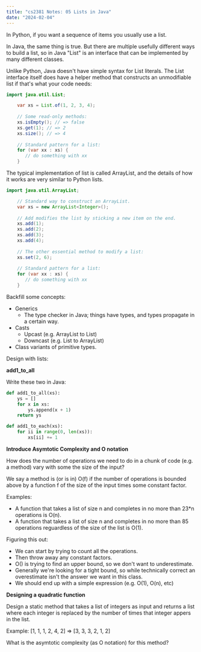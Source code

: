 ```yaml
---
title: "cs2381 Notes: 05 Lists in Java"
date: "2024-02-04"
---
```


In Python, if you want a sequence of items you usually use a list.

In Java, the same thing is true. But there are multiple usefully
different ways to build a list, so in Java "List" is an interface
that can be implemented by many different classes.

Unlike Python, Java doesn't have simple syntax for List literals. The
List interface itself does have a helper method that constructs an
unmodifiable list if that's what your code needs:


```java
import java.util.List;

    var xs = List.of(1, 2, 3, 4);
    
    // Some read-only methods:
    xs.isEmpty(); // => false
    xs.get(1); // => 2
    xs.size(); // => 4
   
    // Standard pattern for a list:
    for (var xx : xs) {
       // do something with xx 
    }
```

The typical implementation of list is called ArrayList, and the
details of how it works are very similar to Python lists.

```java
import java.util.ArrayList;

    // Standard way to construct an ArrayList.
    var xs = new ArrayList<Integer>();
    
    // Add modifies the list by sticking a new item on the end.
    xs.add(1);
    xs.add(2);
    xs.add(3);
    xs.add(4);
    
    // The other essential method to modify a list:
    xs.set(2, 6);
    
    // Standard pattern for a list:
    for (var xx : xs) {
       // do something with xx 
    }
```

Backfill some concepts:

 - Generics
   - The type checker in Java; things have types, and types propagate in a certain way.
 - Casts
   - Upcast (e.g. ArrayList to List)
   - Downcast (e.g. List to ArrayList)
 - Class variants of primitive types.

Design with lists:

**add1\_to_all**

Write these two in Java:

```python
def add1_to_all(xs):
    ys = []
    for x in xs:
        ys.append(x + 1)
    return ys
```


```python
def add1_to_each(xs):
    for ii in range(0, len(xs)):
        xs[ii] += 1
```


**Introduce Asymtotic Complexity and O notation**

How does the number of operations we need to do in a chunk of code
(e.g. a method) vary with some the size of the input?

We say a method is (or is in) O(f) if the number of operations is
bounded above by a function f of the size of the input times some
constant factor.

Examples:

 - A function that takes a list of size n and completes in no more
   than 23*n operations is O(n).
 - A function that takes a list of size n and completes in no more
   than 85 operations reguardless of the size of the list is O(1).

Figuring this out:

 - We can start by trying to count all the operations.
 - Then throw away any constant factors.
 - O() is trying to find an upper bound, so we don't want to underestimate.
 - Generally we're looking for a tight bound, so while technically correct an
   overestimate isn't the answer we want in this class.
 - We should end up with a simple expression (e.g. O(1), O(n), etc)


**Designing a quadratic function**

Design a static method that takes a list of integers as input and
returns a list where each integer is replaced by the number of times
that integer appers in the list.

Example: [1, 1, 1, 2, 4, 2] => [3, 3, 3, 2, 1, 2]

What is the asymtotic complexity (as O notation) for this method?
